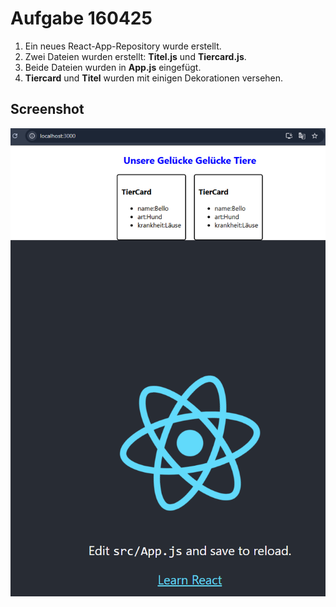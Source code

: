 # Aufgabe 160425

1. Ein neues React-App-Repository wurde erstellt.
2. Zwei Dateien wurden erstellt: **Titel.js** und **Tiercard.js**.
3. Beide Dateien wurden in **App.js** eingefügt.
4. **Tiercard** und **Titel** wurden mit einigen Dekorationen versehen.

## Screenshot

![Webseite](/images/Screenshot%202025-04-16%20173827.png)

